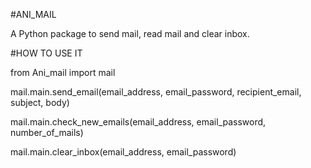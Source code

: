 #ANI_MAIL

A Python package to send mail, read mail and clear inbox.

#HOW TO USE IT

from Ani_mail import mail

mail.main.send_email(email_address, email_password, recipient_email, subject, body)

mail.main.check_new_emails(email_address, email_password, number_of_mails)

mail.main.clear_inbox(email_address, email_password)

